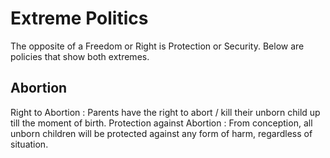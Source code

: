# Extreme Politics

The opposite of a Freedom or Right is Protection or Security. Below are policies that show both extremes.

## Abortion

Right to Abortion
: Parents have the right to abort / kill their unborn child up till the moment of birth.
Protection against Abortion
: From conception, all unborn children will be protected against any form of harm, regardless of situation.
